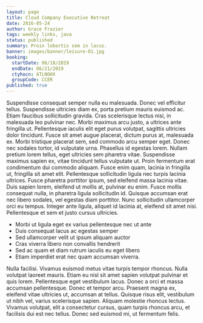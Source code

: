```yaml
---
layout: page
title: Cloud Company Executive Retreat
date: 2016-05-24
author: Grace Frazier
tags: weekly links, java
status: published
summary: Proin lobortis sem in lacus.
banner: images/banner/leisure-01.jpg
booking:
  startDate: 06/18/2019
  endDate: 06/21/2019
  ctyhocn: ATLNOHX
  groupCode: CCER
published: true
---
```

Suspendisse consequat semper nulla eu malesuada. Donec vel efficitur tellus. Suspendisse ultricies diam ex, porta pretium mauris euismod ac. Etiam faucibus sollicitudin gravida. Cras scelerisque lectus nisi, in malesuada leo pulvinar nec. Morbi maximus arcu justo, a ultrices ante fringilla ut. Pellentesque iaculis elit eget purus volutpat, sagittis ultricies dolor tincidunt.
Fusce sit amet augue placerat, dictum purus at, malesuada ex. Morbi tristique placerat sem, sed commodo arcu semper eget. Donec nec sodales tortor, id vulputate urna. Phasellus id egestas lorem. Nullam pretium lorem tellus, eget ultricies sem pharetra vitae. Suspendisse maximus sapien ex, vitae tincidunt tellus vulputate ut. Proin fermentum erat condimentum dui commodo aliquam. Fusce enim quam, lacinia in fringilla ut, fringilla sit amet elit. Pellentesque sollicitudin ligula nec turpis lacinia ultrices. Fusce pharetra porttitor ipsum, sed eleifend massa lacinia vitae. Duis sapien lorem, eleifend ut mollis at, pulvinar eu enim. Fusce mollis consequat nulla, in pharetra ligula sollicitudin id. Quisque accumsan erat nec libero sodales, vel egestas diam porttitor. Nunc sollicitudin ullamcorper orci eu tempus. Integer ante ligula, aliquet id lacinia at, eleifend sit amet nisi. Pellentesque et sem et justo cursus ultricies.

* Morbi ut ligula eget ex varius pellentesque nec ut ante
* Duis consequat lacus ac egestas semper
* Sed ullamcorper velit ut ipsum aliquam auctor
* Cras viverra libero non convallis hendrerit
* Sed ac quam et diam rutrum iaculis eu eget libero
* Etiam imperdiet erat nec quam accumsan viverra.

Nulla facilisi. Vivamus euismod metus vitae turpis tempor rhoncus. Nulla volutpat laoreet mauris. Etiam eu nisl sit amet sapien volutpat pulvinar et quis lorem. Pellentesque eget vestibulum lacus. Donec a orci et massa accumsan pellentesque. Donec et tempor arcu. Praesent magna ex, eleifend vitae ultricies ut, accumsan at tellus. Quisque risus elit, vestibulum ut nibh vel, varius scelerisque sapien. Aliquam molestie rhoncus lectus. Vivamus volutpat, elit a consectetur cursus, quam turpis rhoncus arcu, et facilisis dui est nec tellus. Donec sed euismod mi, ut fermentum felis.
